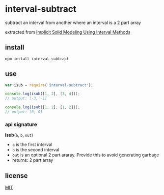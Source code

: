 # interval-subtract

subtract an interval from another where an interval is a 2 part array

extracted from [Implicit Solid Modeling Using Interval Methods](http://jenchienjackchang.com/sample-page/implicit-solid-modeling-using-interval-methods/)

## install

`npm install interval-subtract`

## use 

```javascript
var isub = require('interval-subtract');

console.log(isub([1, 2], [3, 4]));
// output: [-3, -1]

console.log(isub([1, 2], [1, 2]));
// output: [0, 0]
```

### api signature

__isub__(`a`, `b`, `out`)

* `a` is the first interval
* `b` is the second interval
* `out` is an optional 2 part araray. Provide this to avoid generating garbage
* returns: 2 part array

## license 

[MIT](LICENSE.txt)

